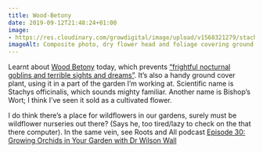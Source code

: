 ```yaml
---
title: Wood-Betony
date: 2019-09-12T21:48:24+01:00
image: 
- https://res.cloudinary.com/growdigital/image/upload/v1568321279/stachys-officinalis-9A2DCB4C.jpg
imageAlt: Composite photo, dry flower head and foliage covering ground
---
```


Learnt about [Wood Betony](https://pfaf.org/user/Plant.aspx?LatinName=Stachys+officinalis) today, which prevents [“frightful nocturnal goblins and terrible sights and dreams”](https://en.wikipedia.org/wiki/Stachys_officinalis#Folklore). It’s also a handy ground cover plant, using it in a part of the garden I’m working at. Scientific name is Stachys officinalis, which sounds mighty familiar. Another name is Bishop’s Wort; I think I’ve seen it sold as a cultivated flower.

I do think there’s a place for wildflowers in our gardens, surely must be wildflower nurseries out there? (Says he, too tired/lazy to check on the that there computer). In the same vein, see Roots and All podcast [Episode 30: Growing Orchids in Your Garden with Dr Wilson Wall](https://rootsandall.co.uk/portfolio-item/episode-30-growing-orchids-in-your-garden-with-dr-wilson-wall/)
